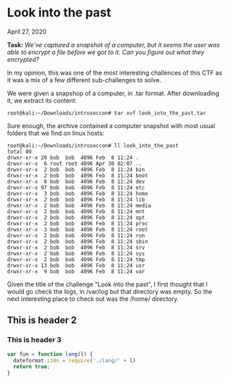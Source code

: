 # Look into the past

April 27, 2020

**Task:** *We've captured a snapshot of a computer, but it seems the user was able to encrypt a file before we got to it. Can you figure out what they encrypted?*

In my opinion, this was one of the most interesting challences of this CTF as it was a mix of a few different sub-challenges to solve.

We were given a snapshop of a computer, in .tar format. After downloading it, we extract its content:
```shell
root@kali:~/Downloads/introseccon# tar xvf look_into_the_past.tar 
```

Sure enough, the archive contained a computer snapshot with most usual folders that we find on linux hosts:

```console
root@kali:~/Downloads/introseccon# ll look_into_the_past
total 80
drwxr-xr-x 20 bob  bob  4096 Feb  8 11:24 .
drwxr-xr-x  6 root root 4096 Apr 30 02:07 ..
drwxr-xr-x  2 bob  bob  4096 Feb  8 11:24 bin
drwxr-xr-x  2 bob  bob  4096 Feb  8 11:24 boot
drwxr-xr-x  8 bob  bob  4096 Feb  8 11:24 dev
drwxr-xr-x 97 bob  bob  4096 Feb  8 11:24 etc
drwxr-xr-x  3 bob  bob  4096 Feb  8 11:24 home
drwxr-xr-x  2 bob  bob  4096 Feb  8 11:24 lib
drwxr-xr-x  2 bob  bob  4096 Feb  8 11:24 media
drwxr-xr-x  2 bob  bob  4096 Feb  8 11:24 mnt
drwxr-xr-x  2 bob  bob  4096 Feb  8 11:24 opt
drwxr-xr-x  2 bob  bob  4096 Feb  8 11:24 proc
drwxr-xr-x  3 bob  bob  4096 Feb  8 11:24 root
drwxr-xr-x  2 bob  bob  4096 Feb  8 11:24 run
drwxr-xr-x  2 bob  bob  4096 Feb  8 11:24 sbin
drwxr-xr-x  2 bob  bob  4096 Feb  8 11:24 srv
drwxr-xr-x  2 bob  bob  4096 Feb  8 11:24 sys
drwxr-xr-x  2 bob  bob  4096 Feb  8 11:24 tmp
drwxr-xr-x 13 bob  bob  4096 Feb  8 11:24 usr
drwxr-xr-x  9 bob  bob  4096 Feb  8 11:24 var
```

Given the title of the challenge "Look into the past", I first thought that I would go check the logs, in /var/log but that directory was empty. So the next interesting place to check out was the /home/ directory.

## This is header 2

### This is header 3

```javascript
var fun = function lang(l) {
  dateformat.i18n = require('./lang/' + l)
  return true;
}
```


